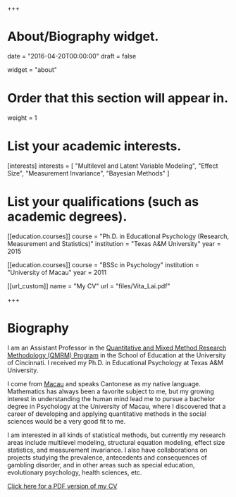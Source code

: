 +++
# About/Biography widget.

date = "2016-04-20T00:00:00"
draft = false

widget = "about"

# Order that this section will appear in.
weight = 1

# List your academic interests.
[interests]
  interests = [
    "Multilevel and Latent Variable Modeling",
    "Effect Size",
    "Measurement Invariance", 
    "Bayesian Methods"
  ]

# List your qualifications (such as academic degrees).
[[education.courses]]
  course = "Ph.D. in Educational Psychology (Research, Measurement and Statistics)"
  institution = "Texas A&M University"
  year = 2015

[[education.courses]]
  course = "BSSc in Psychology"
  institution = "University of Macau"
  year = 2011
  
[[url_custom]]
    name = "My CV"
    url = "files/Vita_Lai.pdf"
 
+++

# Biography

I am an Assistant Professor in the [Quantitative and Mixed Method Research 
Methodology (QMRM) 
Program](http://cech.uc.edu/education/programs/educational-studies/phd-in-edst/concentrations/qmrm.html)
in the School of Education at the University of Cincinnati. I received my Ph.D. 
in Educational Psychology at Texas A&M University.

I come from [Macau](https://en.wikipedia.org/?title=Macau) and speaks Cantonese 
as my native language. Mathematics has always been a favorite subject to me, but
my growing interest in understanding the human mind lead me to pursue a bachelor
degree in Psychology at the University of Macau, where I discovered that a
career of developing and applying quantitative methods in the social sciences
would be a very good fit to me.

I am interested in all kinds of statistical methods, but currently my research 
areas include multilevel modeling, structural equation modeling, effect size 
statistics, and measurement invariance. I also have collaborations on projects 
studying the prevalence, antecedents and consequences of gambling disorder, and 
in other areas such as special education, evolutionary psychology, health 
sciences, etc.

[Click here for a PDF version of my CV](/files/Vita_Lai.pdf)
